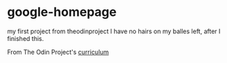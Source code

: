 # google-homepage
my first project from theodinproject 
I have no hairs on my balles left, after I finished this.

From The Odin Project's [curriculum](http://www.theodinproject.com/web-development-101/html-css)
